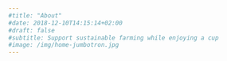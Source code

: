 ```yaml
---
#title: "About"
#date: 2018-12-10T14:15:14+02:00
#draft: false
#subtitle: Support sustainable farming while enjoying a cup
#image: /img/home-jumbotron.jpg
---
```

